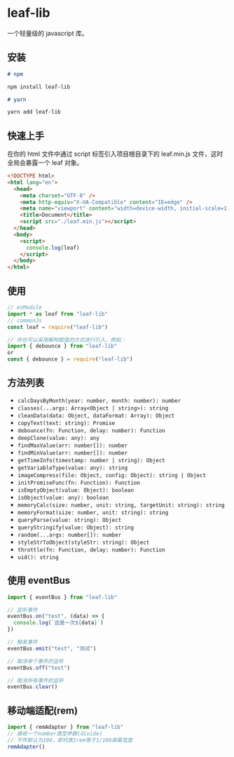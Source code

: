 # leaf-lib

一个轻量级的 javascript 库。

## 安装

```markdown
# npm

npm install leaf-lib

# yarn

yarn add leaf-lib
```

## 快速上手

在你的 html 文件中通过 script 标签引入项目根目录下的 leaf.min.js 文件，这时全局会暴露一个 leaf 对象。

```html
<!DOCTYPE html>
<html lang="en">
  <head>
    <meta charset="UTF-8" />
    <meta http-equiv="X-UA-Compatible" content="IE=edge" />
    <meta name="viewport" content="width=device-width, initial-scale=1.0" />
    <title>Document</title>
    <script src="./leaf.min.js"></script>
  </head>
  <body>
    <script>
      console.log(leaf)
    </script>
  </body>
</html>
```

## 使用

```javascript
// esModule
import * as leaf from "leaf-lib"
// commonJs
const leaf = require("leaf-lib")

// 你也可以采用解构赋值的方式进行引入，例如：
import { debounce } from "leaf-lib"
or
const { debounce } = require("leaf-lib")
```

## 方法列表

- `calcDaysByMonth(year: number, month: number): number`
- `classes(...args: Array<Object | string>): string`
- `cleanData(data: Object, dataFormat: Array): Object`
- `copyText(text: string): Promise`
- `debounce(fn: Function, delay: number): Function`
- `deepClone(value: any): any`
- `findMaxValue(arr: number[]): number`
- `findMinValue(arr: number[]): number`
- `getTimeInfo(timestamp: number | string): Object`
- `getVariableType(value: any): string`
- `imageCompress(file: Object, config: Object): string | Object`
- `initPromiseFunc(fn: Function): Function`
- `isEmptyObject(value: Object): boolean`
- `isObject(value: any): boolean`
- `memoryCalc(size: number, unit: string, targetUnit: string): string`
- `memoryFormat(size: number, unit: string): string`
- `queryParse(value: string): Object`
- `queryStringify(value: Object): string`
- `random(...args: number[]): number`
- `styleStrToObject(styleStr: string): Object`
- `throttle(fn: Function, delay: number): Function`
- `uid(): string`

## 使用 eventBus

```javascript
import { eventBus } from "leaf-lib"

// 监听事件
eventBus.on("test", (data) => {
  console.log(`这是一次${data}`)
})

// 触发事件
eventBus.emit("test", "测试")

// 取消单个事件的监听
eventBus.off("test")

// 取消所有事件的监听
eventBus.clear()
```

## 移动端适配(rem)

```javascript
import { remAdapter } from "leaf-lib"
// 接收一个number类型参数(divide)
// 不传默认为100，即代表1rem等于1/100屏幕宽度
remAdapter()
```
